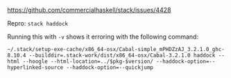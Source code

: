 https://github.com/commercialhaskell/stack/issues/4428

Repro: `stack haddock`

Running this with `-v` shows it erroring with the following command:
```
~/.stack/setup-exe-cache/x86_64-osx/Cabal-simple_mPHDZzAJ_3.2.1.0_ghc-8.10.4 --builddir=.stack-work/dist/x86_64-osx/Cabal-3.2.1.0 haddock --html --hoogle --html-location=../$pkg-$version/ --haddock-option=--hyperlinked-source --haddock-option=--quickjump
```
